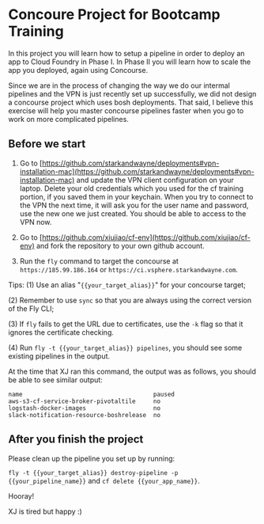 # Concoure Project for Bootcamp Training

In this project you will learn how to setup a pipeline in order to deploy an app to Cloud Foundry in Phase I. In Phase II you will learn how to scale the app you deployed, again using Concourse.

Since we are in the process of changing the way we do our intermal pipelines and the VPN is just recently set up successfully, we did not design a concourse project which uses bosh deployments. That said, I believe this exercise will help you master concourse pipelines faster when you go to work on  more complicated pipelines.

## Before we start

1) Go to [https://github.com/starkandwayne/deployments#vpn-installation-mac](https://github.com/starkandwayne/deployments#vpn-installation-mac) and update the VPN client configuration on your laptop. Delete your old credentials which you used for the cf training portion, if you saved them in your keychain. When you try to connect to the VPN the next time, it will ask you for the user name and password, use the new one we just created. You should be able to access to the VPN now.

2) Go to [https://github.com/xiujiao/cf-env](https://github.com/xiujiao/cf-env) and fork the repository to your own github account.

3) Run the `fly` command to target the concourse at `https://185.99.186.164` or `https://ci.vsphere.starkandwayne.com`.

Tips:
(1) Use an alias "`{{your_target_alias}}`" for your concourse target;

(2) Remember to use `sync` so that you are always using the correct version of the Fly CLI;

(3) If `fly` fails to get the URL due to certificates, use the `-k` flag so that it ignores the certificate checking.

(4) Run `fly -t {{your_target_alias}} pipelines`, you should see some existing pipelines in the output.

At the time that XJ ran this command, the output was as follows, you should be able to see similar output:
```
name                                     paused
aws-s3-cf-service-broker-pivotaltile     no
logstash-docker-images                   no
slack-notification-resource-boshrelease  no
```

## After you finish the project

Please clean up the pipeline you set up by running:

`fly -t {{your_target_alias}} destroy-pipeline -p {{your_pipeline_name}}` and
`cf delete {{your_app_name}}`.

Hooray!

XJ is tired but happy :)
